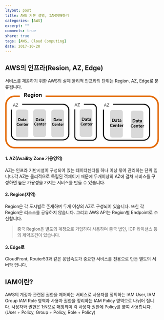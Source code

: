 ```yaml
---
layout: post
title: AWS 기본 설명, IAM이해하기
categories: [AWS]
excerpt: ""
comments: true
share: true
tags: [AWS, Cloud Computing]
date: 2017-10-20
---
```


## AWS의 인프라(Resion, AZ, Edge)

서비스를 제공하기 위한 AWS의 실제 물리적 인프라의 단위는 Region, AZ, Edge로 분류됩니다.
![No Image](/assets/20171020/1.png)

#### 1. AZ(Availity Zone 가용영역)
AZ는 인프라 기반시설이 구성되어 있는 데이터센터를 하나 이상 묶어 관리하는 단위 입니다.각 AZ는 물리적으로 독립된 객체이기 때문에 두개이상의 AZ에 걸쳐 서비스를 구성하면 높은 가용성을 가지는 서비스를 만들 수 있습니다.

#### 2. Region(지역)
Region은 각 도시별로 존재하며 두개 이상의 AZ로 구성되어 있습니다. 또한 각 Region은 리소스를 공유하지 않습니다. 그리고 AWS API는 Region별 Endpoint로 수신합니다.
> 중국 Region은 별도의 계정으로 가입하여 사용하며 중국 법인, ICP 라이선스 등의 제약조건이 있습니다.

#### 3. Edge로
CloudFront, Router53과 같은 응답속도가 중요한 서비스를 전용으로 만든 별도의 서버팜 입니다.

## IAM이란?

AWS의 계정과 관련된 권한을 제어하는 서비스로 사용자를 정의하는 IAM User, IAM Group IAM Role 영역과 사용자 권한을 정리하는 IAM Policy 영역으로 나뉘어 집니다. 사용자와 권한은 1:N으로 매핑되며 각 사용자 권한에 Policy를 붙여 사용합니다.
(User + Policy, Group + Policy, Role + Policy)
